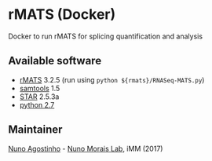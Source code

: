 # rMATS (Docker)
Docker to run rMATS for splicing quantification and analysis

## Available software
- [rMATS](http://rnaseq-mats.sourceforge.net) 3.2.5 (run using `python ${rmats}/RNASeq-MATS.py`)
- [samtools](http://htslib.org) 1.5
- [STAR](https://github.com/alexdobin/STAR) 2.5.3a
- [python 2.7](https://python.org)

## Maintainer
[Nuno Agostinho](mailto:nunodanielagostinho@gmail.com) - [Nuno Morais Lab](http://imm.medicina.ulisboa.pt/group/compbio/), iMM (2017)
